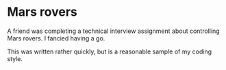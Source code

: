 Mars rovers
===========

A friend was completing a technical interview assignment about controlling Mars rovers.  I fancied having a go.

This was written rather quickly, but is a reasonable sample of my coding style.
